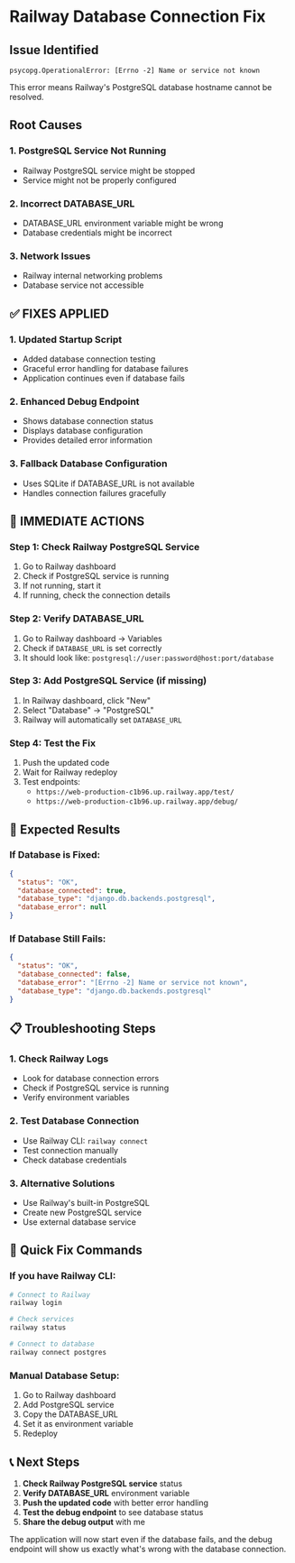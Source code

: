 # Railway Database Connection Fix

## Issue Identified
```
psycopg.OperationalError: [Errno -2] Name or service not known
```

This error means Railway's PostgreSQL database hostname cannot be resolved.

## Root Causes

### 1. PostgreSQL Service Not Running
- Railway PostgreSQL service might be stopped
- Service might not be properly configured

### 2. Incorrect DATABASE_URL
- DATABASE_URL environment variable might be wrong
- Database credentials might be incorrect

### 3. Network Issues
- Railway internal networking problems
- Database service not accessible

## ✅ **FIXES APPLIED**

### 1. Updated Startup Script
- Added database connection testing
- Graceful error handling for database failures
- Application continues even if database fails

### 2. Enhanced Debug Endpoint
- Shows database connection status
- Displays database configuration
- Provides detailed error information

### 3. Fallback Database Configuration
- Uses SQLite if DATABASE_URL is not available
- Handles connection failures gracefully

## 🚀 **IMMEDIATE ACTIONS**

### Step 1: Check Railway PostgreSQL Service
1. Go to Railway dashboard
2. Check if PostgreSQL service is running
3. If not running, start it
4. If running, check the connection details

### Step 2: Verify DATABASE_URL
1. Go to Railway dashboard → Variables
2. Check if `DATABASE_URL` is set correctly
3. It should look like: `postgresql://user:password@host:port/database`

### Step 3: Add PostgreSQL Service (if missing)
1. In Railway dashboard, click "New"
2. Select "Database" → "PostgreSQL"
3. Railway will automatically set `DATABASE_URL`

### Step 4: Test the Fix
1. Push the updated code
2. Wait for Railway redeploy
3. Test endpoints:
   - `https://web-production-c1b96.up.railway.app/test/`
   - `https://web-production-c1b96.up.railway.app/debug/`

## 🔧 **Expected Results**

### If Database is Fixed:
```json
{
  "status": "OK",
  "database_connected": true,
  "database_type": "django.db.backends.postgresql",
  "database_error": null
}
```

### If Database Still Fails:
```json
{
  "status": "OK",
  "database_connected": false,
  "database_error": "[Errno -2] Name or service not known",
  "database_type": "django.db.backends.postgresql"
}
```

## 📋 **Troubleshooting Steps**

### 1. Check Railway Logs
- Look for database connection errors
- Check if PostgreSQL service is running
- Verify environment variables

### 2. Test Database Connection
- Use Railway CLI: `railway connect`
- Test connection manually
- Check database credentials

### 3. Alternative Solutions
- Use Railway's built-in PostgreSQL
- Create new PostgreSQL service
- Use external database service

## 🎯 **Quick Fix Commands**

### If you have Railway CLI:
```bash
# Connect to Railway
railway login

# Check services
railway status

# Connect to database
railway connect postgres
```

### Manual Database Setup:
1. Go to Railway dashboard
2. Add PostgreSQL service
3. Copy the DATABASE_URL
4. Set it as environment variable
5. Redeploy

## 📞 **Next Steps**

1. **Check Railway PostgreSQL service** status
2. **Verify DATABASE_URL** environment variable
3. **Push the updated code** with better error handling
4. **Test the debug endpoint** to see database status
5. **Share the debug output** with me

The application will now start even if the database fails, and the debug endpoint will show us exactly what's wrong with the database connection.






